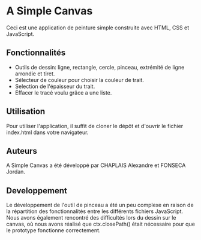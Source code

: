 # A Simple Canvas

Ceci est une application de peinture simple construite avec HTML, CSS et JavaScript.

## Fonctionnalités

- Outils de dessin: ligne, rectangle, cercle, pinceau, extrémité de ligne arrondie et tiret.
- Sélecteur de couleur pour choisir la couleur de trait.
- Selection de l'épaisseur du trait.
- Effacer le tracé voulu grâce a une liste.

## Utilisation

Pour utiliser l'application, il suffit de cloner le dépôt et d'ouvrir le fichier index.html dans votre navigateur.

## Auteurs

A Simple Canvas a été développé par CHAPLAIS Alexandre et FONSECA Jordan.

## Developpement

Le développement de l'outil de pinceau a été un peu complexe en raison 
de la répartition des fonctionnalités entre les différents fichiers JavaScript.
Nous avons également rencontré des difficultés lors du dessin sur le canvas,
où nous avons réalisé que ctx.closePath() était nécessaire pour que le prototype fonctionne correctement.


